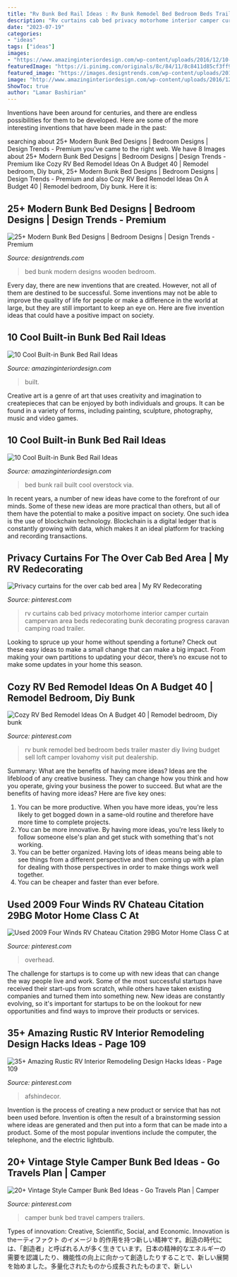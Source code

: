 ```yaml
---
title: "Rv Bunk Bed Rail Ideas : Rv Bunk Remodel Bed Bedroom Beds Trailer Master Diy Living Budget Sell Loft Camper Lovahomy Visit Put Dealership"
description: "Rv curtains cab bed privacy motorhome interior camper curtain campervan area beds redecorating bunk decorating progress caravan camping road trailer"
date: "2023-07-19"
categories:
- "ideas"
tags: ["ideas"]
images:
- "https://www.amazinginteriordesign.com/wp-content/uploads/2016/12/10-cool-built-in-bunk-bed-rail-ideas-9.jpg"
featuredImage: "https://i.pinimg.com/originals/8c/84/11/8c8411d85cf3ff9832d20791e7e9a2f5.jpg"
featured_image: "https://images.designtrends.com/wp-content/uploads/2016/03/10110722/Wooden-Modern-Bunk-Bed-Design.jpg"
image: "http://www.amazinginteriordesign.com/wp-content/uploads/2016/12/10-cool-built-in-bunk-bed-rail-ideas-2.jpg"
ShowToc: true
author: "Lamar Bashirian"
---
```



Inventions have been around for centuries, and there are endless possibilities for them to be developed. Here are some of the more interesting inventions that have been made in the past:

	

		
searching about 25+ Modern Bunk Bed Designs | Bedroom Designs | Design Trends - Premium you've came to the right web. We have 8 Images about 25+ Modern Bunk Bed Designs | Bedroom Designs | Design Trends - Premium like Cozy RV Bed Remodel Ideas On A Budget 40 | Remodel bedroom, Diy bunk, 25+ Modern Bunk Bed Designs | Bedroom Designs | Design Trends - Premium and also Cozy RV Bed Remodel Ideas On A Budget 40 | Remodel bedroom, Diy bunk. Here it is:
		
    
## 25+ Modern Bunk Bed Designs | Bedroom Designs | Design Trends - Premium

<img loading=lazy src="https://images.designtrends.com/wp-content/uploads/2016/03/10110722/Wooden-Modern-Bunk-Bed-Design.jpg" onerror="this.onerror=null;this.src='https://tse4.mm.bing.net/th?id=OIP.ty8BRaIwbU55XszdMVuB8gHaIi&amp;pid=15.1';" alt="25+ Modern Bunk Bed Designs | Bedroom Designs | Design Trends - Premium">

_Source: designtrends.com_

>bed bunk modern designs wooden bedroom. 

	

Every day, there are new inventions that are created. However, not all of them are destined to be successful. Some inventions may not be able to improve the quality of life for people or make a difference in the world at large, but they are still important to keep an eye on. Here are five invention ideas that could have a positive impact on society.

    
## 10 Cool Built-in Bunk Bed Rail Ideas

<img loading=lazy src="https://www.amazinginteriordesign.com/wp-content/uploads/2016/12/10-cool-built-in-bunk-bed-rail-ideas-9.jpg" onerror="this.onerror=null;this.src='https://tse3.mm.bing.net/th?id=OIP.IqYV_yf5sJmYabKvw1-E1gHaLC&amp;pid=15.1';" alt="10 Cool Built-in Bunk Bed Rail Ideas">

_Source: amazinginteriordesign.com_

>built. 

	

Creative art is a genre of art that uses creativity and imagination to createpieces that can be enjoyed by both individuals and groups. It can be found in a variety of forms, including painting, sculpture, photography, music and video games.

    
## 10 Cool Built-in Bunk Bed Rail Ideas

<img loading=lazy src="http://www.amazinginteriordesign.com/wp-content/uploads/2016/12/10-cool-built-in-bunk-bed-rail-ideas-2.jpg" onerror="this.onerror=null;this.src='https://tse2.mm.bing.net/th?id=OIP.3DnazVh4JRtM7u9lhk7puAHaKq&amp;pid=15.1';" alt="10 Cool Built-in Bunk Bed Rail Ideas">

_Source: amazinginteriordesign.com_

>bed bunk rail built cool overstock via. 

	

In recent years, a number of new ideas have come to the forefront of our minds. Some of these new ideas are more practical than others, but all of them have the potential to make a positive impact on society. One such idea is the use of blockchain technology. Blockchain is a digital ledger that is constantly growing with data, which makes it an ideal platform for tracking and recording transactions.

    
## Privacy Curtains For The Over Cab Bed Area | My RV Redecorating

<img loading=lazy src="https://s-media-cache-ak0.pinimg.com/736x/63/a4/e9/63a4e906406aa490541769856f3b0924.jpg" onerror="this.onerror=null;this.src='https://tse3.mm.bing.net/th?id=OIP.yd0QbjAt9npVLwMD8ps6ggHaFj&amp;pid=15.1';" alt="Privacy curtains for the over cab bed area | My RV Redecorating">

_Source: pinterest.com_

>rv curtains cab bed privacy motorhome interior camper curtain campervan area beds redecorating bunk decorating progress caravan camping road trailer. 

	

Looking to spruce up your home without spending a fortune? Check out these easy ideas to make a small change that can make a big impact. From making your own partitions to updating your décor, there’s no excuse not to make some updates in your home this season.

    
## Cozy RV Bed Remodel Ideas On A Budget 40 | Remodel Bedroom, Diy Bunk

<img loading=lazy src="https://i.pinimg.com/originals/c1/ef/a6/c1efa615ca66bfe7dd499d38d1f9d61d.jpg" onerror="this.onerror=null;this.src='https://tse4.mm.bing.net/th?id=OIP.pulwYdfrQPsdxbLBGilRNgHaFj&amp;pid=15.1';" alt="Cozy RV Bed Remodel Ideas On A Budget 40 | Remodel bedroom, Diy bunk">

_Source: pinterest.com_

>rv bunk remodel bed bedroom beds trailer master diy living budget sell loft camper lovahomy visit put dealership. 

	

Summary: What are the benefits of having more ideas?
Ideas are the lifeblood of any creative business. They can change how you think and how you operate, giving your business the power to succeed. But what are the benefits of having more ideas? Here are five key ones:
1. You can be more productive. When you have more ideas, you're less likely to get bogged down in a same-old routine and therefore have more time to complete projects.
2. You can be more innovative. By having more ideas, you're less likely to follow someone else's plan and get stuck with something that's not working.
3. You can be better organized. Having lots of ideas means being able to see things from a different perspective and then coming up with a plan for dealing with those perspectives in order to make things work well together.
4. You can be cheaper and faster than ever before.

    
## Used 2009 Four Winds RV Chateau Citation 29BG Motor Home Class C At

<img loading=lazy src="https://i.pinimg.com/originals/8c/84/11/8c8411d85cf3ff9832d20791e7e9a2f5.jpg" onerror="this.onerror=null;this.src='https://tse2.mm.bing.net/th?id=OIP.7i-twN8pdSvJeI_Sg0xW9AHaFj&amp;pid=15.1';" alt="Used 2009 Four Winds RV Chateau Citation 29BG Motor Home Class C at">

_Source: pinterest.com_

>overhead. 

	

The challenge for startups is to come up with new ideas that can change the way people live and work. Some of the most successful startups have received their start-ups from scratch, while others have taken existing companies and turned them into something new. New ideas are constantly evolving, so it's important for startups to be on the lookout for new opportunities and find ways to improve their products or services.

    
## 35+ Amazing Rustic RV Interior Remodeling Design Hacks Ideas - Page 109

<img loading=lazy src="https://i.pinimg.com/originals/b6/a9/fe/b6a9fe56c531fdb3815b35ec1b4a07ee.jpg" onerror="this.onerror=null;this.src='https://tse2.mm.bing.net/th?id=OIP.nDGTtUcKLxSdhFFsBoxrDgHaK4&amp;pid=15.1';" alt="35+ Amazing Rustic RV Interior Remodeling Design Hacks Ideas - Page 109">

_Source: pinterest.com_

>afshindecor. 

	

Invention is the process of creating a new product or service that has not been used before. Invention is often the result of a brainstorming session where ideas are generated and then put into a form that can be made into a product. Some of the most popular inventions include the computer, the telephone, and the electric lightbulb.

    
## 20+ Vintage Style Camper Bunk Bed Ideas - Go Travels Plan | Camper

<img loading=lazy src="https://i.pinimg.com/736x/f7/f5/d1/f7f5d197d64522ee2070cf7b26f6130e.jpg" onerror="this.onerror=null;this.src='https://tse1.mm.bing.net/th?id=OIP.Zmab5lD2bsTRGwgd_NzWFAHaKa&amp;pid=15.1';" alt="20+ Vintage Style Camper Bunk Bed Ideas - Go Travels Plan | Camper">

_Source: pinterest.com_

>camper bunk bed travel campers trailers. 

	

Types of innovation: Creative, Scientific, Social, and Economic.
Innovation is theーティファクト のイメージ b 的作用を持つ新しい精神です。創造の時代には、「創造者」と呼ばれる人が多く生きています。日本の精神的なエネルギーの需要を認識したり、機能性の向上に向かって創造したりすることで、新しい展開を始めました。多量化されたものから成長されたものまで、新しい

